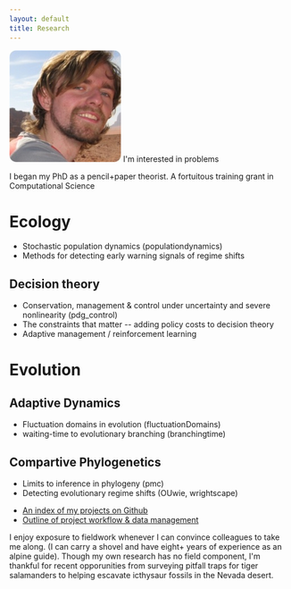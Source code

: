 ```yaml
---
layout: default 
title: Research
---
```



![floatright](assets/img/wadirum.png) I'm interested in problems 

I began my PhD as a pencil+paper theorist.  A fortuitous training grant in Computational Science 



Ecology
======

* Stochastic population dynamics (populationdynamics)
* Methods for detecting early warning signals of regime shifts

Decision theory
---------------

* Conservation, management & control under uncertainty and severe nonlinearity (pdg_control)
* The constraints that matter -- adding policy costs to decision theory
* Adaptive management / reinforcement learning 


Evolution
========

Adaptive Dynamics 
----------------

* Fluctuation domains in evolution (fluctuationDomains)
* waiting-time to evolutionary branching (branchingtime)


Compartive Phylogenetics
-----------------------

* Limits to inference in phylogeny (pmc)
* Detecting evolutionary regime shifts (OUwie, wrightscape)




- [An index of my projects on Github](software.html)
- [Outline of project workflow & data management](http://www.carlboettiger.info/2012/05/06/research-workflow.html)


I enjoy exposure to fieldwork whenever I can convince colleagues to take me along.  (I can carry a shovel and have eight+ years of experience as an alpine guide).  Though my own research has no field component, I'm thankful for recent opporunities from surveying pitfall traps for tiger salamanders to helping escavate icthysaur fossils in the Nevada desert. 

